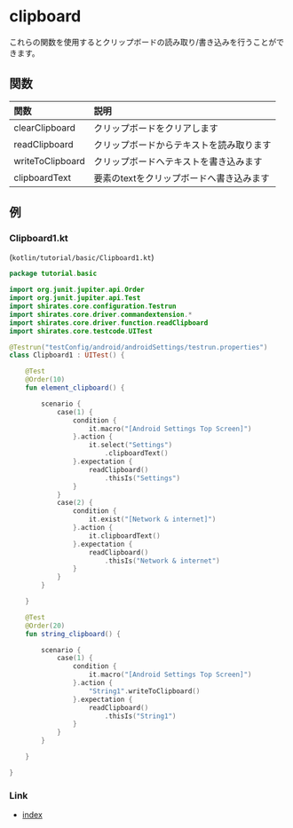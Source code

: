 # clipboard

これらの関数を使用するとクリップボードの読み取り/書き込みを行うことができます。

## 関数

| 関数               | 説明                     |
|:-----------------|:-----------------------|
| clearClipboard   | クリップボードをクリアします         |
| readClipboard    | クリップボードからテキストを読み取ります   |
| writeToClipboard | クリップボードへテキストを書き込みます    |
| clipboardText    | 要素のtextをクリップボードへ書き込みます |

## 例

### Clipboard1.kt

(`kotlin/tutorial/basic/Clipboard1.kt`)

```kotlin
package tutorial.basic

import org.junit.jupiter.api.Order
import org.junit.jupiter.api.Test
import shirates.core.configuration.Testrun
import shirates.core.driver.commandextension.*
import shirates.core.driver.function.readClipboard
import shirates.core.testcode.UITest

@Testrun("testConfig/android/androidSettings/testrun.properties")
class Clipboard1 : UITest() {

    @Test
    @Order(10)
    fun element_clipboard() {

        scenario {
            case(1) {
                condition {
                    it.macro("[Android Settings Top Screen]")
                }.action {
                    it.select("Settings")
                        .clipboardText()
                }.expectation {
                    readClipboard()
                        .thisIs("Settings")
                }
            }
            case(2) {
                condition {
                    it.exist("[Network & internet]")
                }.action {
                    it.clipboardText()
                }.expectation {
                    readClipboard()
                        .thisIs("Network & internet")
                }
            }
        }

    }

    @Test
    @Order(20)
    fun string_clipboard() {

        scenario {
            case(1) {
                condition {
                    it.macro("[Android Settings Top Screen]")
                }.action {
                    "String1".writeToClipboard()
                }.expectation {
                    readClipboard()
                        .thisIs("String1")
                }
            }
        }

    }

}
```

### Link

- [index](../../../index_ja.md)



